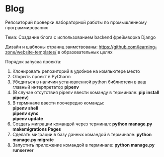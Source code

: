 # Blog
 Репозиторий проверки лабораторной работы по промышленному программированию

Тема: Создание блога с использованием backend фреймворка Django

Дизайн и шаблоны страниц заимствованы: https://github.com/learning-zone/website-templates/
в образовательных целях

Порядок запуска проекта:

1) Клонировать репозиторий в удобное на компьютере место
2) Открыть проект в PyCharm
3) Убедиться в наличии установленной python библиотеки в ваш главный интерпретатор **pipenv**
4) (В случае отсутствия pipenv ввести команду в терминале: **pip install pipenv**)
5) В терминале ввести поочередно команды: <br> **pipenv shell** <br>
**pipenv sync** <br>
**pipenv update**
6) Создать миграции командой через терминал: **python manage.py makemigrations Pages**
7) Сделать миграции в базу данных командой в терминале: **python manage.py migrate**
8) Запустить приложение командой в терминале: **python manage.py runserver**

